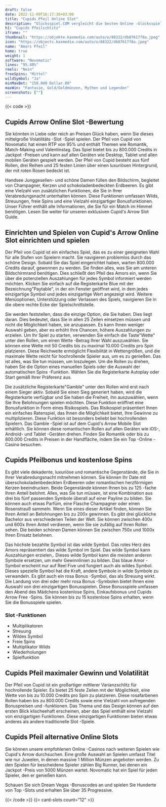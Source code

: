 ```yaml
---
draft: false
date: 2022-11-09T16:17:38+03:00
title: "Cupids Pfeil Online Slot"
description: "Glücksspiel.COM vergleicht die besten Online -Glücksspiel -Sites und -spiele der Kanada.  Unabhängige Produktbewertungen und exklusive Anmeldeangebote. Jetzt spielen!"
h1: "Cupids Pfeilschlitz"
iframe: ""
thumbnail: "https://objekte.kaxmedia.com/auto/o/88322/db87617f8a.jpeg"
icon: "https://objects.kaxmedia.com/auto/o/88322/db87617f8a.jpeg"
name: "Amors Pfeil"
home: true
weight: 1
software: "Novomatic"
lines: "95.40%"
reels: "Nein"
freeSpins: "Mittel"
wildSymbol: "Ja"
minMaxBet: "150.000 Dollar.00"
maxWin: "Fantasie, Gold/Goldmünzen, Mythen und Legenden"
screenshots: [""]
---
```


{{< code >}}<h2>Cupids Arrow Online Slot -Bewertung</h2><p>Sie könnten in Liebe oder reich an Preisen Glück haben, wenn Sie dieses mittelgroße Volatilitäts -Slot -Spiel spielen. Der Pfeil von Cupid von Novomatic hat einen RTP von 95% und enthält Themen wie Romantik, Match-Making und Valentinstag. Das Spiel bietet bis zu 800.000 Credits in Jackpot -Preisen und kann auf allen Geräten wie Desktop, Tablet und allen mobilen Geräten gespielt werden. Der Pfeil von Cupid besteht aus fünf Rollen, drei Reihen und 25 festen Linien über einen luxuriösen Hintergrund, der mit roten Rosen bedeckt ist.</p><p>Handsee Junggesellen- und schöne Damen füllen den Bildschirm, begleitet von Champagner, Kerzen und schokoladenbedeckten Erdbeeren. Es gibt eine Vielzahl von zusätzlichen Funktionen, die Sie in Ihrer Verabredungsnacht unterhalten können. Diese Funktionen umfassen Wilds, Streuungen, freie Spins und eine Vielzahl einzigartiger Bonusfunktionen. Unser Führer enthält alle Informationen, die Sie für ein Match im Himmel benötigen. Lesen Sie weiter für unseren exklusiven Cupid's Arrow Slot Guide.</p><h2>Einrichten und Spielen von Cupid's Arrow Online Slot einrichten und spielen</h2><p>Der Pfeil von Cupid ist ein einfaches Spiel, das es zu einer geeigneten Wahl für alle Stufen von Spielern macht. Sie navigieren problemlos durch das schöne Design. Sobald Sie das Spiel eingerichtet haben, warten 800.000 Credits darauf, gewonnen zu werden. Sie finden alles, was Sie am unteren Bildschirmrand benötigen. Dies schließt den Pfeil des Amors ein, wenn Sie über die potenziellen Auszahlungen für jedes Symbol informiert werden möchten. Klicken Sie einfach auf die Registerkarte Blue mit der Bezeichnung"Paytable", in der ein Fenster geöffnet wird, in dem jedes einzigartige Symbol und jedes einzigartige Wert angezeigt wird. Weitere Menüoptionen, Unterstützung oder Verlassen des Spiels, navigieren Sie in die obere rechte Ecke der Spielschnittstelle.</p><p>Sie werden feststellen, dass die einzige Option, die Sie haben. Dies liegt daran. Dies bedeutet, dass Sie in allen 25 Zeilen einsetzen müssen und nicht die Möglichkeit haben, sie anzupassen. Es kann Ihnen weniger Auswahl geben, aber es erhöht Ihre Chancen, höhere Auszahlungen zu erzielen. Um Ihr Spiel zu starten, verwenden Sie einfach die Taste"Wette" unter den Rollen, um einen Wette -Betrag Ihrer Wahl auszuwählen. Sie können eine Wette mit 50 Credits bis zu maximal 10.000 Credits pro Spin platzieren. Diese Reichweite ermöglicht Flexibilität in Wettengrößen, und die maximale Wette reicht für hochrollende Spieler aus, um es zu genießen. Das ist alles, was Sie tun müssen, um loszulegen. Um die Rollen zu drehen, haben Sie die Option eines manuellen Spiels oder die Auswahl der automatischen Spins -Funktion. Wählen Sie die Registerkarte Autoplay oder Start gemäß Ihrer Präferenz aus.</p><p>Die zusätzliche Registerkarte"Gamble" unter den Rollen wird erst nach einem Sieger aktiv. Sobald Sie einen Sieg generiert haben, wird die Registerkarte verfügbar und Sie haben die Freiheit, ihn auszuwählen, wenn Sie Ihre Belohnungen spielen möchten. Diese Funktion eröffnet eine Bonusfunktion in Form eines Risikospiels. Das Risikospiel präsentiert Ihnen ein einfaches Ratenspiel, das Ihnen die Möglichkeit bietet, Ihre Gewinne zu multiplizieren. Diese Funktion ist besonders beliebt bei hochrollenden Spielern. Das Gamble -Spiel ist auf dem Cupid's Arrow Mobile Slot erhältlich. Sie können diese romantischen Rollen auf allen Geräten wie iOS-, Android- und Tablet -Geräten drehen. Finden Sie Romantik oder bis zu 800.000 Credits in Preisen in der Handfläche, indem Sie ein Top -Online -Casino besuchen.</p><h2> Cupids Pfeilbonus und kostenlose Spins</h2><p>Es gibt viele dekadente, luxuriöse und romantische Gegenstände, die Sie in Ihrer Verabredungsnacht mitnehmen können. Sie können Ihr Date mit überschokoladenbedeckten Erdbeeren oder romantischen herzförmigen Kerzen beeindrucken. Beide Gegenstände können Ihnen bis zu 125 -fache Ihren Anteil belohnt. Alles, was Sie tun müssen, ist eine Kombination aus drei bis fünf passenden Symbole überall auf einer Payline zu bilden. Sie können auch etwas Parfüm, eine Flasche Champagner oder einen Rosenstrauß sammeln. Wenn Sie eines dieser Artikel finden, können Sie Ihren Anteil an Belohnungen bis zu 200x gewinnen. Es gibt drei glückliche Bachelor aus verschiedenen Teilen der Welt. Sie können zwischen 400x und 600x Ihren Anteil verdienen, wenn Sie sie zufällig auf Ihren Rollen sehen. Die beiden schönen Damen können Sie zwischen 750x und 1000x Ihren Einsatz belohnen.</p><p>Das höchste bezahlte Symbol ist das wilde Symbol. Das rotes Herz des Amors repräsentiert das wilde Symbol im Spiel. Das wilde Symbol kann Auszahlungen erzielen,. Dieses wilde Symbol kann die meisten anderen Symbole ersetzen, um mehr Gewinnlinien zu bilden. Das blaue Amor -Symbol erscheint nur auf Reel Five und fungiert auch als wildes Symbol. Dieses spezielle Symbol hat die Kraft, andere Symbole in wilde Symbole zu verwandeln. Es gibt auch ein rosa Bonus -Symbol, das als Streuung wirkt. Die Landung von drei oder mehr rosa Bonus -Symbolen bietet Ihnen eine Auswahl von drei einzigartigen Bonusspielen. Diese Bonusspiele umfassen den Abend des Mädchens kostenlose Spins, Einkaufsbonus und Cupids Arrow Free -Spins. Sie können bis zu 15 kostenlose Spins erhalten, wenn Sie die Bonusspiele spielen.</p><h3>
Slot -Funktionen</h3><ul>
<li></span>
Multiplikatoren</li>
<li></span>
Streuung</li>
<li></span>
Wildes Symbol</li>
<li></span>
Freie Spins</li>
<li></span>
Multiplikator Wilds</li>
<li></span>
Wiederholungen</li>
<li></span>
Spielfunktion</li></ul><h2>Cupids Pfeil maximaler Gewinn und Volatilität</h2><p>Der Pfeil von Cupid ist ein großartiger mittlerer Varianzschlitz für hochrollende Spieler. Es bietet 25 feste Zeilen mit der Möglichkeit, eine Wette von bis zu 10.000 Credits pro Spin zu platzieren. Diese rosafarbenen Rollen haben bis zu 800.000 Credits sowie eine Vielzahl von aufregenden Bonuspreisen und -funktionen. Das Thema und das Design können auf den ersten Blick klischeehaft erscheinen, aber das Spiel enthält eine Vielzahl von einzigartigen Funktionen. Diese einzigartigen Funktionen bieten etwas anderes als andere traditionelle Slot -Spiele.</p><h2>Cupids Pfeil alternative Online Slots</h2><p> Sie können unsere empfohlenen Online -Casinos nach weiteren Spielen wie Cupid's Arrow durchsuchen. Eine große Auswahl an Spielen umfasst Titel wie nur Juwelen, in denen massive 1 Million Münzen angeboten werden. Zu den Spielen für bescheidene Spieler zählen Big Runner, bei denen ein Jackpot -Preis von 5000 Münzen wartet. Novomatic hat ein Spiel für jeden Spieler, den er genießen kann.</p><p>
Schauen Sie sich Dream Vegas -Bonuscodes an und spielen Sie Hunderte von Top -Slots und erhalten Sie über 35 Progressive.</p>{{< /code >}}
 {{< card-slots count="12" >}}